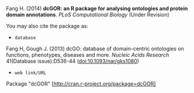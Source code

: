 Fang H. (2014) <B>dcGOR: an R package for analysing ontologies and protein domain annotations</B>. <I>PLoS Computational Biology</I> (Under Revision)

You may also cite the package as:
* `database`

Fang H, Gough J. (2013) dcGO: database of domain-centric ontologies on functions, phenotypes, diseases and more. <I>Nucleic Acids Research</I> 41(Database issue):D536-44 ([doi:10.1093/nar/gks1080](http://dx.doi.org/10.1093/nar/gks1080))

* `web link/URL`

Package "dcGOR" [http://cran.r-project.org/package=dcGOR]
